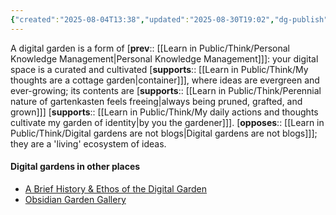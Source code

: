 ```yaml
---
{"created":"2025-08-04T13:38","updated":"2025-08-30T19:02","dg-publish":true,"dg-permalink":"1a1a1a3-digital-garden","id":"1a1a1a3","dg-path":"Think/Digital garden.md","permalink":"/1a1a1a3-digital-garden/","dgPassFrontmatter":true,"noteIcon":"1"}
---
```


A digital garden is a form of [**prev**:: [[Learn in Public/Think/Personal Knowledge Management\|Personal Knowledge Management]]]: your digital space is a curated and cultivated [**supports**:: [[Learn in Public/Think/My thoughts are a cottage garden\|container]]], where ideas are evergreen and ever-growing; its contents are [**supports**:: [[Learn in Public/Think/Perennial nature of gartenkasten feels freeing\|always being pruned, grafted, and grown]]] [**supports**:: [[Learn in Public/Think/My daily actions and thoughts cultivate my garden of identity\|by you the gardener]]]. [**opposes**:: [[Learn in Public/Think/Digital gardens are not blogs\|Digital gardens are not blogs]]]; they are a 'living' ecosystem of ideas. 

#### Digital gardens in other places
- [A Brief History & Ethos of the Digital Garden](https://maggieappleton.com/garden-history)
- [Obsidian Garden Gallery](https://vaults.obsidian-community.com/)
